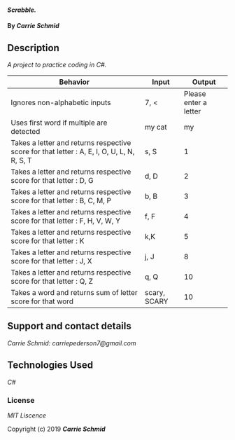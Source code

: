 #### _Scrabble._

#### By _**Carrie Schmid**_

## Description

_A project to practice coding in C#._

|Behavior|Input|Output|
|----|------|-----|
|Ignores non-alphabetic inputs| 7, <| Please enter a letter|
|Uses first word if multiple are detected| my cat| my|
|Takes a letter and returns respective score for that letter : A, E, I, O, U, L, N, R, S, T |s, S | 1|
|Takes a letter and returns respective score for that letter : D, G |d, D | 2|
|Takes a letter and returns respective score for that letter : B, C, M, P  |b, B | 3|
|Takes a letter and returns respective score for that letter : F, H, V, W, Y |f, F | 4|
|Takes a letter and returns respective score for that letter : K |k,K | 5|
|Takes a letter and returns respective score for that letter : J, X |j, J | 8|
|Takes a letter and returns respective score for that letter : Q, Z|q, Q | 10|
|Takes a word and returns sum of letter score for that word| scary, SCARY| 10 |



## Support and contact details


_Carrie Schmid: carriepederson7@gmail.com_

## Technologies Used

_C#_

### License

*MIT Liscence*

Copyright (c) 2019 **_Carrie Schmid_**

